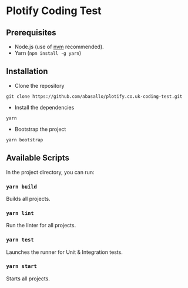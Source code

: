 # Plotify Coding Test

## Prerequisites

- Node.js (use of [nvm](https://github.com/nvm-sh/nvm) recommended).
- Yarn (`npm install -g yarn`)

## Installation

 - Clone the repository

`git clone https://github.com/abasallo/plotify.co.uk-coding-test.git`

 - Install the dependencies

`yarn`

- Bootstrap the project

`yarn bootstrap`

## Available Scripts

In the project directory, you can run:

### `yarn build`

Builds all projects.

### `yarn lint`

Run the linter for all projects.

### `yarn test`

Launches the runner for Unit & Integration tests.

### `yarn start`

Starts all projects.
